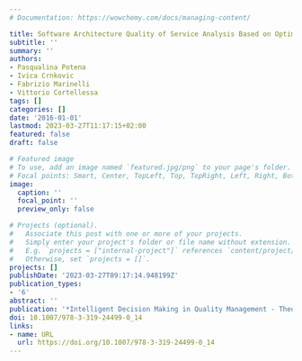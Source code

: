 ```yaml
---
# Documentation: https://wowchemy.com/docs/managing-content/

title: Software Architecture Quality of Service Analysis Based on Optimization Models
subtitle: ''
summary: ''
authors:
- Pasqualina Potena
- Ivica Crnkovic
- Fabrizio Marinelli
- Vittorio Cortellessa
tags: []
categories: []
date: '2016-01-01'
lastmod: 2023-03-27T11:17:15+02:00
featured: false
draft: false

# Featured image
# To use, add an image named `featured.jpg/png` to your page's folder.
# Focal points: Smart, Center, TopLeft, Top, TopRight, Left, Right, BottomLeft, Bottom, BottomRight.
image:
  caption: ''
  focal_point: ''
  preview_only: false

# Projects (optional).
#   Associate this post with one or more of your projects.
#   Simply enter your project's folder or file name without extension.
#   E.g. `projects = ["internal-project"]` references `content/project/deep-learning/index.md`.
#   Otherwise, set `projects = []`.
projects: []
publishDate: '2023-03-27T09:17:14.948199Z'
publication_types:
- '6'
abstract: ''
publication: '*Intelligent Decision Making in Quality Management - Theory and Applications*'
doi: 10.1007/978-3-319-24499-0_14
links:
- name: URL
  url: https://doi.org/10.1007/978-3-319-24499-0_14
---
```

